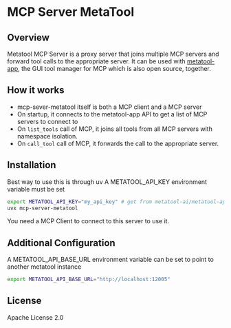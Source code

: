 # MCP Server MetaTool

## Overview

Metatool MCP Server is a proxy server that joins multiple MCP servers and forward tool calls to the appropriate server.
It can be used with [metatool-app](https://github.com/metatool-ai/metatool-app), the GUI tool manager for MCP which is also open source, together.

## How it works
- mcp-sever-metatool itself is both a MCP client and a MCP server
- On startup, it connects to the metatool-app API to get a list of MCP servers to connect to
- On `list_tools` call of MCP, it joins all tools from all MCP servers with namespace isolation.
- On `call_tool` call of MCP, it forwards the call to the appropriate server.


## Installation

Best way to use this is through uv
A METATOOL_API_KEY environment variable must be set

```bash
export METATOOL_API_KEY="my_api_key" # get from metatool-ai/metatool-app, which is self hostable and free
uvx mcp-server-metatool
```

You need a MCP Client to connect to this server to use it.

## Additional Configuration

A METATOOL_API_BASE_URL environment variable can be set to point to another metatool instance

```bash
export METATOOL_API_BASE_URL="http://localhost:12005"
```

## License

Apache License 2.0
